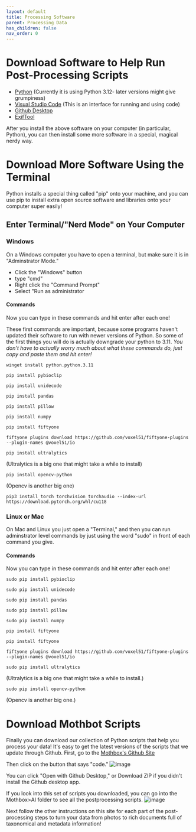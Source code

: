 ```yaml
---
layout: default
title: Processing Software
parent: Processing Data
has_children: false
nav_order: 0
---
```


# Download Software to Help Run Post-Processing Scripts
* [Python](https://www.python.org/downloads/) (Currently it is using Python 3.12- later versions might give grumpiness)
* [Visual Studio Code](https://code.visualstudio.com/download) (This is an interface for running and using code)
* [Github Desktop](https://desktop.github.com/download/)
* [ExifTool](https://exiftool.org/)


After you install the above software on your computer (in particular, Python), you can then install some more software in a special, magical nerdy way.

# Download More Software Using the Terminal

Python installs a special thing called "pip" onto your machine, and you can use pip to install extra open source software and libraries onto your computer super easily!

## Enter Terminal/"Nerd Mode" on Your Computer

### Windows
On a Windows computer you have to open a terminal, but make sure it is in "Adminstrator Mode."
* Click the "Windows" button
* type "cmd"
* Right click the "Command Prompt"
* Select "Run as administrator

#### Commands
Now you can type in these commands and hit enter after each one!

These first commands are important, because some programs haven't updated their software to run with newer versions of Python. So some of the first things you will do is actually downgrade your python to 3.11. _You don't have to actually worry much about what these commands do, just copy and paste them and hit enter!_


```
winget install python.python.3.11
```

```
pip install pybioclip
```
```
pip install unidecode
```
```
pip install pandas
```
```
pip install pillow
```

```
pip install numpy
```
```
pip install fiftyone
```
```
fiftyone plugins download https://github.com/voxel51/fiftyone-plugins --plugin-names @voxel51/io
```
```
pip install ultralytics
```
(Ultralytics is a big one that might take a while to install)
```
pip install opencv-python
```
(Opencv is another big one)
```
pip3 install torch torchvision torchaudio --index-url https://download.pytorch.org/whl/cu118
```





### Linux or Mac
On Mac and Linux you just open a "Terminal," and then you can run adminstrator level commands by just using the word "sudo" in front of each command you give.

#### Commands
Now you can type in these commands and hit enter after each one!

```
sudo pip install pybioclip
```
```
sudo pip install unidecode
```
```
sudo pip install pandas
```
```
sudo pip install pillow
```

```
sudo pip install numpy
```
```
pip install fiftyone
```
```
pip install fiftyone
```
```
fiftyone plugins download https://github.com/voxel51/fiftyone-plugins --plugin-names @voxel51/io
```

```
sudo pip install ultralytics
```
(Ultralytics is a big one that might take a while to install.)
```
sudo pip install opencv-python
```
(Opencv is another big one.)

# Download Mothbot Scripts 
Finally you can download our collection of Python scripts that help you process your data!
It's easy to get the latest versions of the scripts that we update through Github.
First, go to the [Mothbox's Github Site](https://github.com/Digital-Naturalism-Laboratories/Mothbox)

Then click on the button that says "code."
![image](https://github.com/user-attachments/assets/1464e6a6-fa66-432b-9e72-3dcb50396f95)

You can click "Open with Github Desktop," or Download ZIP if you didn't install the Github desktop app.

If you look into this set of scripts you downloaded, you can go into the Mothbox>AI folder to see all the postprocessing scripts.
![image](https://github.com/user-attachments/assets/1968dbe9-37c2-46ae-8afe-7f58c7e57774)

Next follow the other instructions on this site for each part of the post-processing steps to turn your data from photos to rich documents full of taxonomical and metadata information!
